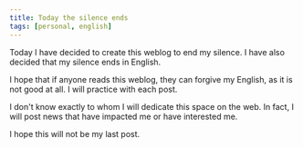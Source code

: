 ```yaml
---
title: Today the silence ends
tags: [personal, english]
---
```

Today I have decided to create this weblog to end my silence. I have also decided that my silence ends in English.

I hope that if anyone reads this weblog, they can forgive my English, as it is not good at all. I will practice with each post.

I don't know exactly to whom I will dedicate this space on the web. In fact, I will post news that have impacted me or have interested me.

I hope this will not be my last post.
